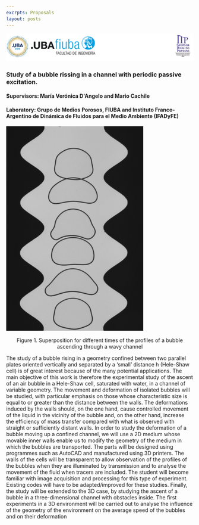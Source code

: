```yaml
---
excrpts: Proposals
layout: posts
---
```

![](/assets/images/encabezado_gmp.png)
### Study of a bubble rissing in a channel with periodic passive excitation.
#### Supervisors: María Verónica D'Angelo and Mario Cachile
#### Laboratory: Grupo de Medios Porosos, FIUBA and Instituto Franco-Argentino de Dinámica de Fluidos para el Medio Ambiente (IFADyFE) 
![](/assets/images/zprojet_art_BB35.png)
<p style="text-align: center;"> Figure 1.  Superposition for different times of the profiles of a bubble ascending through a wavy channel  </p>
The study of a bubble rising in a geometry confined between two parallel plates oriented vertically and separated by a ‘small’ distance h (Hele-Shaw cell) is of great interest because of the many potential applications. 
The main objective of this work is therefore the experimental study of the ascent of an air bubble in a Hele-Shaw cell, saturated with water, in a channel of variable geometry. The movement and deformation of isolated bubbles will be studied, with particular emphasis on those whose characteristic size is equal to or greater than the distance between the walls. 
The deformations induced by the walls should, on the one hand, cause controlled movement of the liquid in the vicinity of the bubble and, on the other hand, increase the efficiency of mass transfer compared with what is observed with straight or sufficiently distant walls.
In order to study the deformation of a bubble moving up a confined channel, we will use a 2D medium whose movable inner walls enable us to modify the geometry of the medium in which the bubbles are transported. The parts will be designed using programmes such as AutoCAD and manufactured using 3D printers. The walls of the cells will be transparent to allow observation of the profiles of the bubbles when they are illuminated by transmission and to analyse the movement of the fluid when tracers are included. 
The student will become familiar with image acquisition and processing for this type of experiment. Existing codes will have to be adapted/improved for these studies. 
Finally, the study will be extended to the 3D case, by studying the ascent of a bubble in a three-dimensional channel with obstacles inside.  The first experiments in a 3D environment will be carried out to analyse the influence of the geometry of the environment on the average speed of the bubbles and on their deformation




